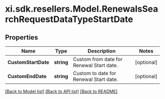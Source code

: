 # xi.sdk.resellers.Model.RenewalsSearchRequestDataTypeStartDate

## Properties

Name | Type | Description | Notes
------------ | ------------- | ------------- | -------------
**CustomStartDate** | **string** | Custom from date for Renewal Start date. | [optional] 
**CustomEndDate** | **string** | Custom to date for Renewal Start date. | [optional] 

[[Back to Model list]](../README.md#documentation-for-models) [[Back to API list]](../README.md#documentation-for-api-endpoints) [[Back to README]](../README.md)

